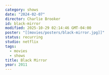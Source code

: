 ```yaml
---
category: shows
date: "2024-02-07"
director: Charlie Brooker
id: black-mirror
modified: 2025-10-29 02:14:46 GMT-04:00
poster: "[[movies/posters/black-mirror.jpg]]"
status: recurring
studio: netflix
tags:
  - movies
  - shows
title: Black Mirror
year: 2011
---
```

